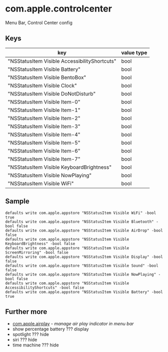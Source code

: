 # com.apple.controlcenter
Menu Bar, Control Center config

## Keys
| key                                           | value type |
|-----------------------------------------------|------------|
| "NSStatusItem Visible AccessibilityShortcuts" | bool       |
| "NSStatusItem Visible Battery"                | bool       |
| "NSStatusItem Visible BentoBox"               | bool       |
| "NSStatusItem Visible Clock"                  | bool       |
| "NSStatusItem Visible DoNotDisturb"           | bool       |
| "NSStatusItem Visible Item-0"                 | bool       |
| "NSStatusItem Visible Item-1"                 | bool       |
| "NSStatusItem Visible Item-2"                 | bool       |
| "NSStatusItem Visible Item-3"                 | bool       |
| "NSStatusItem Visible Item-4"                 | bool       |
| "NSStatusItem Visible Item-5"                 | bool       |
| "NSStatusItem Visible Item-6"                 | bool       |
| "NSStatusItem Visible Item-7"                 | bool       |
| "NSStatusItem Visible KeyboardBrightness"     | bool       |
| "NSStatusItem Visible NowPlaying"             | bool       |
| "NSStatusItem Visible WiFi"                   | bool       |

## Sample
```
defaults write com.apple.appstore "NSStatusItem Visible WiFi" -bool true
defaults write com.apple.appstore "NSStatusItem Visible Bluetooth" -bool false
defaults write com.apple.appstore "NSStatusItem Visible AirDrop" -bool false
defaults write com.apple.appstore "NSStatusItem Visible KeyboardBrightness" -bool false
defaults write com.apple.appstore "NSStatusItem Visible ScreenMirroring" -bool false
defaults write com.apple.appstore "NSStatusItem Visible Display" -bool false
defaults write com.apple.appstore "NSStatusItem Visible Sound" -bool false
defaults write com.apple.appstore "NSStatusItem Visible NowPlaying" -bool false
defaults write com.apple.appstore "NSStatusItem Visible AccessibilityShortcuts" -bool false
defaults write com.apple.appstore "NSStatusItem Visible Battery" -bool true
```

## Further more
- [com.apple.airplay](com.apple.airplay.md) - _manage air play indicator in menu bar_
- show percentage battery ??? display
- spotlight ??? hide
- siri ??? hide
- time machine ??? hide

